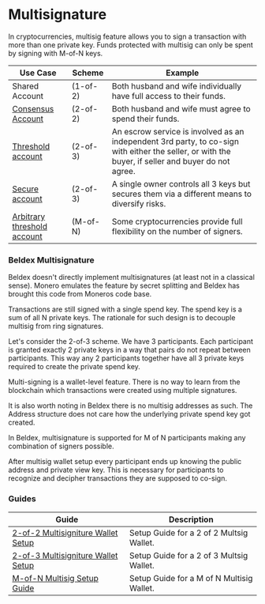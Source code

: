 # Multisignature

In cryptocurrencies, multisig feature allows you to sign a transaction with more than one private key. Funds protected with multisig can only be spent by signing with M-of-N keys.

| **Use Case**                                                   | **Scheme** | **Example**                                                                                                                                        |
| -------------------------------------------------------------- | ---------- | -------------------------------------------------------------------------------------------------------------------------------------------------- |
| Shared Account                                                 | (1-of-2)   | Both husband and wife individually have full access to their funds.                                                                                |
| [Consensus Account](guides/multisig/2-2-multisig.md)           | (2-of-2)   | Both husband and wife must agree to spend their funds.                                                                                             |
| [Threshold account](guides/multisig/2-3-multisig.md)           | (2-of-3)   | An escrow service is involved as an independent 3rd party, to co-sign with either the seller, or with the buyer, if seller and buyer do not agree. |
| [Secure account](guides/multisig/2-3-multisig.md)              | (2-of-3)   | A single owner controls all 3 keys but secures them via a different means to diversify risks.                                                      |
| [Arbitrary threshold account](guides/multisig/m-n-multisig.md) | (M-of-N)   | Some cryptocurrencies provide full flexibility on the number of signers.                                                                           |

### Beldex Multisignature <a href="#beldex-multisignature" id="beldex-multisignature"></a>

Beldex doesn't directly implement multisignatures (at least not in a classical sense). Monero emulates the feature by secret splitting and Beldex has brought this code from Moneros code base.

Transactions are still signed with a single spend key. The spend key is a sum of all N private keys. The rationale for such design is to decouple multisig from ring signatures.

Let's consider the 2-of-3 scheme. We have 3 participants. Each participant is granted exactly 2 private keys in a way that pairs do not repeat between participants. This way any 2 participants together have all 3 private keys required to create the private spend key.

Multi-signing is a wallet-level feature. There is no way to learn from the blockchain which transactions were created using multiple signatures.

It is also worth noting in Beldex there is no multisig addresses as such. The Address structure does not care how the underlying private spend key got created.

In Beldex, multisignature is supported for M of N participants making any combination of signers possible.

After multisig wallet setup every participant ends up knowing the public address and private view key. This is necessary for participants to recognize and decipher transactions they are supposed to co-sign.

### Guides <a href="#guides" id="guides"></a>

| Guide                                                                 | Description                               |
| --------------------------------------------------------------------- | ----------------------------------------- |
| [2-of-2 Multisigniture Wallet Setup](guides/multisig/2-2-multisig.md) | Setup Guide for a 2 of 2 Multsig Wallet.  |
| [2-of-3 Multisigniture Wallet Setup](guides/multisig/2-3-multisig.md) | Setup Guide for a 2 of 3 Multsig Wallet.  |
| [M-of-N Multisig Setup Guide](guides/multisig/m-n-multisig.md)        | Setup Guide for a M of N Multisig Wallet. |
